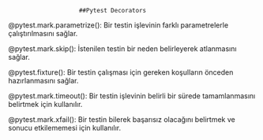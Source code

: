                         ##Pytest Decorators

@pytest.mark.parametrize(): Bir testin işlevinin farklı parametrelerle çalıştırılmasını sağlar.

@pytest.mark.skip(): İstenilen testin bir neden belirleyerek atlanmasını sağlar.

@pytest.fixture(): Bir testin çalışması için gereken koşulların önceden hazırlanmasını sağlar.

@pytest.mark.timeout(): Bir testin işlevinin belirli bir sürede tamamlanmasını belirtmek için kullanılır.

@pytest.mark.xfail(): Bir testin bilerek başarısız olacağını belirtmek ve sonucu etkilememesi için kullanılır.
